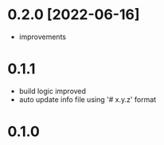 # 0.2.0 [2022-06-16]
- improvements
# 0.1.1
- build logic improved
- auto update info file using '# x.y.z' format  
# 0.1.0